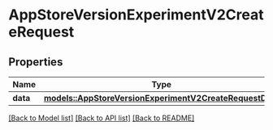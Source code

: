 # AppStoreVersionExperimentV2CreateRequest

## Properties

Name | Type | Description | Notes
------------ | ------------- | ------------- | -------------
**data** | [**models::AppStoreVersionExperimentV2CreateRequestData**](AppStoreVersionExperimentV2CreateRequest_data.md) |  | 

[[Back to Model list]](../README.md#documentation-for-models) [[Back to API list]](../README.md#documentation-for-api-endpoints) [[Back to README]](../README.md)


